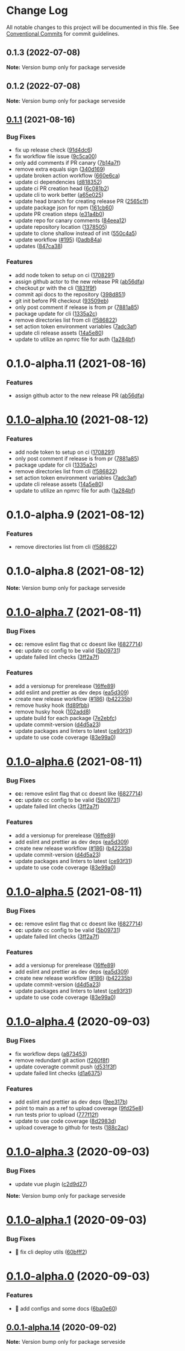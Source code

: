 # Change Log

All notable changes to this project will be documented in this file.
See [Conventional Commits](https://conventionalcommits.org) for commit guidelines.

## 0.1.3 (2022-07-08)

**Note:** Version bump only for package serveside





## 0.1.2 (2022-07-08)

**Note:** Version bump only for package serveside





## [0.1.1](https://github.com/serveside/serveside/compare/v0.1.0-alpha.8...v0.1.1) (2021-08-16)


### Bug Fixes

* fix up release check ([91d4dc6](https://github.com/serveside/serveside/commit/91d4dc69e84bc4ee9074e745d423605e89ce8076))
* fix workflow file issue ([9c5ca00](https://github.com/serveside/serveside/commit/9c5ca00ede462d4e1327e788192879ea42ff53bc))
* only add comments if PR canary ([7b14a7f](https://github.com/serveside/serveside/commit/7b14a7fb6c4b3b6d3e45c2a8ce0a2e904b539fe2))
* remove extra equals sign ([340d169](https://github.com/serveside/serveside/commit/340d1698a62ab9cca54531ff1d01c23b6d088684))
* update broken action workflow ([660e6ca](https://github.com/serveside/serveside/commit/660e6ca14b31719e1e4f2e61ab148180baa8f4b6))
* update ci dependencies ([d818352](https://github.com/serveside/serveside/commit/d818352306e8af1616f9a5594eed3e667b1e89c6))
* update ci PR creation head ([6c081b2](https://github.com/serveside/serveside/commit/6c081b2c2ac91dfcfbf02cd64f1741c570f7b037))
* update cli to work better ([a65e025](https://github.com/serveside/serveside/commit/a65e025f6e65c77ffebd6c9c75e6fd3d1470a64f))
* update head branch for creating release PR ([2565c1f](https://github.com/serveside/serveside/commit/2565c1fb4b825c6c875ae725577fcaa18766b077))
* update package json for npm ([161cb60](https://github.com/serveside/serveside/commit/161cb60c05abb8176806cb593418630030bdf036))
* update PR creation steps ([e31a4b0](https://github.com/serveside/serveside/commit/e31a4b0e3b397512444dfc226ad511a89e04aa11))
* update repo for canary comments ([84eea12](https://github.com/serveside/serveside/commit/84eea124bf5357a074c9c925cfca9399684357fa))
* update repository location ([1378505](https://github.com/serveside/serveside/commit/1378505159e596bcb1181842bcc0daf2a783639a))
* update to clone shallow instead of init ([550c4a5](https://github.com/serveside/serveside/commit/550c4a5eb213086fececd3436ccfc247e6aa83c1))
* update workflow ([#195](https://github.com/serveside/serveside/issues/195)) ([0adb84a](https://github.com/serveside/serveside/commit/0adb84a37098b76ef6320af725f41a03c476206c))
* updates ([847ca38](https://github.com/serveside/serveside/commit/847ca382e778c6848e429e1fb9b8fd04e00ee9ba))


### Features

* add node token to setup on ci ([1708291](https://github.com/serveside/serveside/commit/17082914163ef9ffd1608a4fbcc7ff060c44ec2b))
* assign github actor to the new release PR ([ab56dfa](https://github.com/serveside/serveside/commit/ab56dfa31452324fae17db98b12a247e820a4975))
* checkout pr with the cli ([1831f9f](https://github.com/serveside/serveside/commit/1831f9f6bc4c6918bd3ab65655f13b679253feb9))
* commit api docs to the repository ([398d851](https://github.com/serveside/serveside/commit/398d8519c1d807bcd8e0cb7eff6a2b21b52a314e))
* git init before PR checkout ([93509eb](https://github.com/serveside/serveside/commit/93509eb741f857691c727004e7cb436c5a038b41))
* only post comment if release is from pr ([7881a85](https://github.com/serveside/serveside/commit/7881a8511133bd71a2cce29be828ab1c985f54a7))
* package update for cli ([1335a2c](https://github.com/serveside/serveside/commit/1335a2c38dd717c286769fd536a80b65bf29946a))
* remove directories list from cli ([f586822](https://github.com/serveside/serveside/commit/f5868221dcbab99904b1253b6ae1e39f74e68a26))
* set action token environment variables ([7adc3af](https://github.com/serveside/serveside/commit/7adc3afa14d8deece377e1cc7d20f1e852ca03c3))
* update cli release assets ([14a5e80](https://github.com/serveside/serveside/commit/14a5e800d6d1ec0be11529969f959d3d878f2e80))
* update to utilize an npmrc file for auth ([1a284bf](https://github.com/serveside/serveside/commit/1a284bf622ed44ef8fc1dca062bc2b9a3b797219))





# 0.1.0-alpha.11 (2021-08-16)


### Features

* assign github actor to the new release PR ([ab56dfa](https://github.com/serveside/serveside/commit/ab56dfa31452324fae17db98b12a247e820a4975))





# [0.1.0-alpha.10](https://github.com/serveside/serveside/compare/v0.1.0-alpha.8...v0.1.0-alpha.10) (2021-08-12)


### Features

* add node token to setup on ci ([1708291](https://github.com/serveside/serveside/commit/17082914163ef9ffd1608a4fbcc7ff060c44ec2b))
* only post comment if release is from pr ([7881a85](https://github.com/serveside/serveside/commit/7881a8511133bd71a2cce29be828ab1c985f54a7))
* package update for cli ([1335a2c](https://github.com/serveside/serveside/commit/1335a2c38dd717c286769fd536a80b65bf29946a))
* remove directories list from cli ([f586822](https://github.com/serveside/serveside/commit/f5868221dcbab99904b1253b6ae1e39f74e68a26))
* set action token environment variables ([7adc3af](https://github.com/serveside/serveside/commit/7adc3afa14d8deece377e1cc7d20f1e852ca03c3))
* update cli release assets ([14a5e80](https://github.com/serveside/serveside/commit/14a5e800d6d1ec0be11529969f959d3d878f2e80))
* update to utilize an npmrc file for auth ([1a284bf](https://github.com/serveside/serveside/commit/1a284bf622ed44ef8fc1dca062bc2b9a3b797219))





# 0.1.0-alpha.9 (2021-08-12)


### Features

* remove directories list from cli ([f586822](https://github.com/serveside/serveside/commit/f5868221dcbab99904b1253b6ae1e39f74e68a26))





# 0.1.0-alpha.8 (2021-08-12)

**Note:** Version bump only for package serveside





# [0.1.0-alpha.7](https://github.com/serveside/serveside/compare/v0.1.0-alpha.4...v0.1.0-alpha.7) (2021-08-11)


### Bug Fixes

* **cc:** remove eslint flag that cc doesnt like ([6827714](https://github.com/serveside/serveside/commit/68277146f05307e3d3784b4792c08b4352e7868f))
* **cc:** update cc config to be valid ([5b09731](https://github.com/serveside/serveside/commit/5b097316ec6adebaeeeec578160d4171bd1e77b6))
* update failed lint checks ([3ff2a7f](https://github.com/serveside/serveside/commit/3ff2a7f4b39c255f6cba61fa6675204c38b001e2))


### Features

* add a versionup for prerelease ([16ffe89](https://github.com/serveside/serveside/commit/16ffe8960e9cbf50eddfcd828be66142ef5a50e0))
* add eslint and prettier as dev deps ([ea5d309](https://github.com/serveside/serveside/commit/ea5d309e0d4bafcf1e543490bf699a05f2a2fac6))
* create new release workflow ([#186](https://github.com/serveside/serveside/issues/186)) ([b42235b](https://github.com/serveside/serveside/commit/b42235b8be055c48ebe01e05d0d82b5bc62fc76e))
* remove husky hook ([fd89fbb](https://github.com/serveside/serveside/commit/fd89fbb82f4b2c313c11515cbf4563ce2b43733e))
* remove husky hook ([102add8](https://github.com/serveside/serveside/commit/102add83e9ea15f0b6239160e8663c6f6970bd3b))
* update build for each package ([7e2ebfc](https://github.com/serveside/serveside/commit/7e2ebfc98f6f3bac1e5dd1c116d1c5d30e80a79b))
* update commit-version ([d4d5a23](https://github.com/serveside/serveside/commit/d4d5a2371c57a0b1446d3d1268e5cb7ba00fe6cc))
* update packages and linters to latest ([ce93f31](https://github.com/serveside/serveside/commit/ce93f31d740106f62285acb9dd076066ae250390))
* update to use code coverage ([83e99a0](https://github.com/serveside/serveside/commit/83e99a0978c0f05b1fdf00ac7bdc038c3261eccb))





# [0.1.0-alpha.6](https://github.com/serveside/serveside/compare/v0.1.0-alpha.4...v0.1.0-alpha.6) (2021-08-11)


### Bug Fixes

* **cc:** remove eslint flag that cc doesnt like ([6827714](https://github.com/serveside/serveside/commit/68277146f05307e3d3784b4792c08b4352e7868f))
* **cc:** update cc config to be valid ([5b09731](https://github.com/serveside/serveside/commit/5b097316ec6adebaeeeec578160d4171bd1e77b6))
* update failed lint checks ([3ff2a7f](https://github.com/serveside/serveside/commit/3ff2a7f4b39c255f6cba61fa6675204c38b001e2))


### Features

* add a versionup for prerelease ([16ffe89](https://github.com/serveside/serveside/commit/16ffe8960e9cbf50eddfcd828be66142ef5a50e0))
* add eslint and prettier as dev deps ([ea5d309](https://github.com/serveside/serveside/commit/ea5d309e0d4bafcf1e543490bf699a05f2a2fac6))
* create new release workflow ([#186](https://github.com/serveside/serveside/issues/186)) ([b42235b](https://github.com/serveside/serveside/commit/b42235b8be055c48ebe01e05d0d82b5bc62fc76e))
* update commit-version ([d4d5a23](https://github.com/serveside/serveside/commit/d4d5a2371c57a0b1446d3d1268e5cb7ba00fe6cc))
* update packages and linters to latest ([ce93f31](https://github.com/serveside/serveside/commit/ce93f31d740106f62285acb9dd076066ae250390))
* update to use code coverage ([83e99a0](https://github.com/serveside/serveside/commit/83e99a0978c0f05b1fdf00ac7bdc038c3261eccb))





# [0.1.0-alpha.5](https://github.com/serveside/serveside/compare/v0.1.0-alpha.4...v0.1.0-alpha.5) (2021-08-11)


### Bug Fixes

* **cc:** remove eslint flag that cc doesnt like ([6827714](https://github.com/serveside/serveside/commit/68277146f05307e3d3784b4792c08b4352e7868f))
* **cc:** update cc config to be valid ([5b09731](https://github.com/serveside/serveside/commit/5b097316ec6adebaeeeec578160d4171bd1e77b6))
* update failed lint checks ([3ff2a7f](https://github.com/serveside/serveside/commit/3ff2a7f4b39c255f6cba61fa6675204c38b001e2))


### Features

* add a versionup for prerelease ([16ffe89](https://github.com/serveside/serveside/commit/16ffe8960e9cbf50eddfcd828be66142ef5a50e0))
* add eslint and prettier as dev deps ([ea5d309](https://github.com/serveside/serveside/commit/ea5d309e0d4bafcf1e543490bf699a05f2a2fac6))
* create new release workflow ([#186](https://github.com/serveside/serveside/issues/186)) ([b42235b](https://github.com/serveside/serveside/commit/b42235b8be055c48ebe01e05d0d82b5bc62fc76e))
* update commit-version ([d4d5a23](https://github.com/serveside/serveside/commit/d4d5a2371c57a0b1446d3d1268e5cb7ba00fe6cc))
* update packages and linters to latest ([ce93f31](https://github.com/serveside/serveside/commit/ce93f31d740106f62285acb9dd076066ae250390))
* update to use code coverage ([83e99a0](https://github.com/serveside/serveside/commit/83e99a0978c0f05b1fdf00ac7bdc038c3261eccb))





# [0.1.0-alpha.4](https://github.com/serveside/serveside/compare/v0.1.0-alpha.3...v0.1.0-alpha.4) (2020-09-03)


### Bug Fixes

* fix workflow deps ([a873453](https://github.com/serveside/serveside/commit/a873453f81b8c9a282d9f3af7765038b08c4797d))
* remove redundant git action ([f260f8f](https://github.com/serveside/serveside/commit/f260f8fc4b372bbe3bbfb2850f0630f3369dc5ae))
* update coveragte commit push ([d531f3f](https://github.com/serveside/serveside/commit/d531f3f0a4f32ae1c9e7a369e7c2bb91ffc0b8d3))
* update failed lint checks ([d1a6375](https://github.com/serveside/serveside/commit/d1a6375a0051c4e9af08d63b5df53f648bff74fd))


### Features

* add eslint and prettier as dev deps ([9ee317b](https://github.com/serveside/serveside/commit/9ee317bfa771c1652234d9b2af3efaf36f5625d1))
* point to main as a ref to upload coverage ([9fd25e8](https://github.com/serveside/serveside/commit/9fd25e85745de782911cf4989aefea4600e91a4d))
* run tests prior to upload ([777f12f](https://github.com/serveside/serveside/commit/777f12f68e7071a8193e47abd4c3d29d8856a2aa))
* update to use code coverage ([8d2983d](https://github.com/serveside/serveside/commit/8d2983dc9bf5b4b3bbd2f915efadfbaa959f39df))
* upload coverage to github for tests ([188c2ac](https://github.com/serveside/serveside/commit/188c2ac287af20aee4aec1153cdfdad54e383d30))





# [0.1.0-alpha.3](https://github.com/serveside/serveside/compare/v0.1.0-alpha.2...v0.1.0-alpha.3) (2020-09-03)


### Bug Fixes

* update vue plugin ([c2d9d27](https://github.com/serveside/serveside/commit/c2d9d276be7b269910da2cf417d3bc83c382897c))







**Note:** Version bump only for package serveside





# [0.1.0-alpha.1](https://github.com/serveside/serveside/compare/v0.1.0-alpha.0...v0.1.0-alpha.1) (2020-09-03)


### Bug Fixes

* 🐛 fix cli deploy utils ([60bfff2](https://github.com/serveside/serveside/commit/60bfff20a6b36d87e3ace1ae8f722016951af4de))





# [0.1.0-alpha.0](https://github.com/serveside/serveside/compare/v0.0.1-alpha.14...v0.1.0-alpha.0) (2020-09-03)


### Features

* 🎸 add configs and some docs ([6ba0e60](https://github.com/serveside/serveside/commit/6ba0e60c2795ac2a5145d8a01e8587dbf694fafd))





## [0.0.1-alpha.14](https://github.com/serveside/serveside/compare/v0.0.1-alpha.13...v0.0.1-alpha.14) (2020-09-02)

**Note:** Version bump only for package serveside

